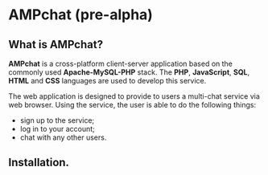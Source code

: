 AMPchat (pre-alpha)
===================

What is AMPchat?
----------------

**AMPchat** is a cross-platform client-server application based on the 
commonly used **Apache-MySQL-PHP** stack. The **PHP**, **JavaScript**, 
**SQL**, **HTML** and **CSS** languages are used to develop this service.

The web application is designed to provide to users a multi-chat service 
via web browser. Using the service, the user is able to do the following 
things:

* sign up to the service;
* log in to your account;
* chat with any other users.


Installation.
-------------


